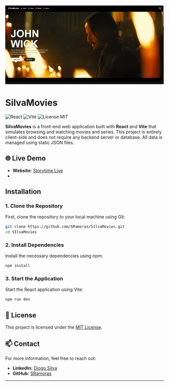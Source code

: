 ![SilvaMovies Banner](./public/Assets/banner.png)

# SilvaMovies

![React](https://img.shields.io/badge/React-61DAFB?logo=react&logoColor=white)
![Vite](https://img.shields.io/badge/Vite-646CFF?logo=vite&logoColor=white)
![License MIT](https://img.shields.io/badge/License-MIT-yellow.svg)

**SilvaMovies** is a front-end web application built with **React** and **Vite** that simulates browsing and watching movies and series. This project is entirely client-side and does not require any backend server or database. All data is managed using static JSON files.
## 🌐 Live Demo

- **Website:** [Storytime Live](https://sramoras.github.io/storytime/)
- 
## Installation

### 1. Clone the Repository

First, clone the repository to your local machine using Git:

```bash
git clone https://github.com/SRamoras/S1lvaMovies.git
cd S1lvaMovies
```

### 2. Install Dependencies
Install the necessary dependencies using npm:
```bash
npm install
```

### 3. Start the Application
Start the React application using Vite:
```bash
npm run dev
```

## 📄 License

This project is licensed under the [MIT License](./LICENSE).

## 📫 Contact

For more information, feel free to reach out:

- **LinkedIn:** [Diogo Silva](https://www.linkedin.com/in/diogo-silva-94068613b/)
- **GitHub:** [SRamoras](https://github.com/SRamoras)

---


